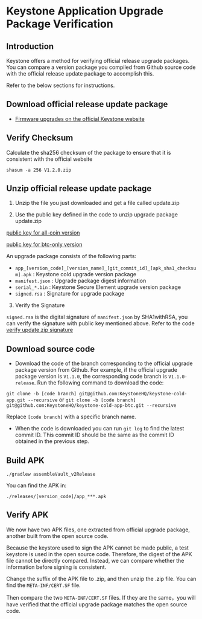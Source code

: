 
# Keystone Application Upgrade Package Verification

## Introduction
Keystone offers a method for verifying official release upgrade packages. You can compare a version package you compiled from Github source code with the official release update package to accomplish this.

Refer to the below sections for instructions.

## Download official release update package
- [Firmware upgrades on the official Keystone website](https://keyst.one/firmware)

## Verify Checksum

Calculate the sha256 checksum of the package to ensure that it is consistent with the official website 
```
shasum -a 256 V1.2.0.zip
```

## Unzip official release update package
  1. Unzip the file you just downloaded and get a file called update.zip
  
  2. Use the public key defined in the code to unzip upgrade package update.zip
  
  [public key for all-coin version](https://github.com/KeystoneHQ/keystone-cold-app/blob/master/app/build.gradle#L112) 
  
  [public key for btc-only version](https://github.com/KeystoneHQ/keystone-cold-app-btc/blob/master/app/build.gradle#L112) 
  
  An upgrade package consists of the following parts:
- `app_[version_code]_[version_name]_[git_commit_id]_[apk_sha1_checksum].apk` : Keystone cold upgrade version package
- `manifest.json` : Upgrade package digest information
- `serial_*.bin` : Keystone Secure Element upgrade version package
- `signed.rsa` : Signature for upgrade package
  
3. Verify the Signature

`signed.rsa` is the digital signature of `manifest.json` by SHA1withRSA, you can verify the signature with public key      mentioned above. Refer to the code [verify update.zip signature](https://github.com/KeystoneHQ/Keystone-cold-app/blob/8ddba8ba7f9937132dd73ff489e3297cc01ec7ae/app/src/main/java/com/keystone/cold/update/Checking.java#L114)
  

## Download source code
- Download the code of the branch corresponding to the official upgrade package version from Github. For example, if the official upgrade package version is `V1.1.0`, the corresponding code branch is `V1.1.0-release`.
Run the following command to download the code:

`git clone -b [code branch] git@github.com:KeystoneHQ/keystone-cold-app.git --recursive`
or
`git clone -b [code branch] git@github.com:KeystoneHQ/keystone-cold-app-btc.git --recursive`

Replace `[code branch]` with a specific branch name.

- When the code is downloaded you can run `git log` to find the latest commit ID.
  This commit ID should be the same as the commit ID obtained in the previous step.

## Build APK

`./gradlew assembleVault_v2Release`

You can find the APK in:

 `./releases/[version_code]/app_***.apk`

## Verify APK
We now have two APK files, one extracted from official upgrade package, another built from the open source code.

Because the keystore used to sign the APK cannot be made public, a test keystore is used in the open source code.
Therefore, the digest of the APK file cannot be directly compared. Instead, we can compare whether the information before signing is consistent.

Change the suffix of the APK file to .zip, and then unzip the .zip file.
You can find the `META-INF/CERT.SF` file.

Then compare the two `META-INF/CERT.SF` files. If they are the same，you will have verified that the official upgrade package matches the open source code.







